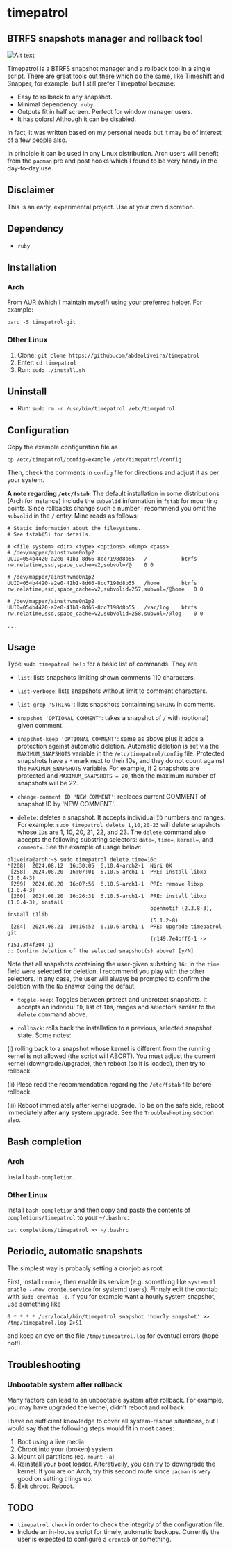 # timepatrol

## BTRFS snapshots manager and rollback tool 

![Alt text](/media/0.png?raw=true "Timepatrol in action!")


Timepatrol is a BTRFS snapshot manager and a rollback tool in a single script.
There are great tools out there which do the same, like Timeshift and Snapper,
for example, but I still prefer Timepatrol because:

* Easy to rollback to any snapshot.
* Minimal dependency: `ruby`.
* Outputs fit in half screen. Perfect for window manager users. 
* It has colors! Although it can be disabled.

In fact, it was written based on my personal needs but it may 
be of interest of a few people also. 

In principle it can be used in any Linux distribution. Arch users
will benefit from the `pacman` pre and post hooks which I found to be
very handy in the day-to-day use.

## Disclaimer

This is an early, experimental project. Use at your own discretion.

## Dependency
* `ruby`

## Installation

### Arch

From AUR (which I maintain myself) using your 
preferred [helper](https://wiki.archlinux.org/title/AUR_helpers). 
For example:

```
paru -S timepatrol-git
``` 

### Other Linux
1. Clone: `git clone https://github.com/abdeoliveira/timepatrol`
2. Enter: `cd timepatrol`
3. Run: `sudo ./install.sh` 

## Uninstall

* Run: `sudo rm -r /usr/bin/timepatrol /etc/timepatrol`


## Configuration 
Copy the example configuration file as

```
cp /etc/timepatrol/config-example /etc/timepatrol/config
```

Then, check the comments in `config` file 
for directions and adjust it as per your system. 

**A note regarding `/etc/fstab`**: The default installation in some distributions 
(Arch for instance) include the `subvolid` information in `fstab` for mounting 
points. Since rollbacks change such a number I recommend you omit the `subvolid` 
in the `/` entry. Mine reads as follows:

```
# Static information about the filesystems.
# See fstab(5) for details.

# <file system> <dir> <type> <options> <dump> <pass>
# /dev/mapper/ainstnvme0n1p2
UUID=054b4420-a2e0-41b1-8d66-8cc7198d8b55	/         	btrfs     	rw,relatime,ssd,space_cache=v2,subvol=/@	0 0

# /dev/mapper/ainstnvme0n1p2
UUID=054b4420-a2e0-41b1-8d66-8cc7198d8b55	/home     	btrfs     	rw,relatime,ssd,space_cache=v2,subvolid=257,subvol=/@home	0 0

# /dev/mapper/ainstnvme0n1p2
UUID=054b4420-a2e0-41b1-8d66-8cc7198d8b55	/var/log  	btrfs     	rw,relatime,ssd,space_cache=v2,subvolid=258,subvol=/@log	0 0

...
```

## Usage

Type `sudo timepatrol help` for a basic list of commands. They are

* `list`: lists snapshots limiting shown comments 110 characters.

* `list-verbose`: lists snapshots without limit to comment characters.

* `list-grep 'STRING'`: lists snapshots containning `STRING` in comments. 

* `snapshot 'OPTIONAL COMMENT'`: takes a snapshot of `/` with (optional) 
given comment.

* `snapshot-keep 'OPTIONAL COMMENT'`: same as above plus it adds a protection against 
automatic deletion. Automatic deletion is set via the `MAXIMUM_SNAPSHOTS` 
variable in the `/etc/timepatrol/config` file. 
Protected snapshots have a `*` mark next to their IDs, and
they do not count against the `MAXIMUM_SNAPSHOTS` variable.
For example, if 2 snapshots are protected and `MAXIMUM_SNAPSHOTS = 20`,
then the maximum number of snapshots will be 22. 

* `change-comment ID 'NEW COMMENT'`: replaces current COMMENT of snapshot ID by
'NEW COMMENT'.

* `delete`: deletes a snapshot. It accepts individual `ID` numbers and ranges. 
For example: `sudo timepatrol delete 1,10,20-23` will delete snapshots whose 
`ID`s are 1, 10, 20, 21, 22, and 23. The `delete` command also accepts 
the following substring selectors: `date=`, `time=`, `kernel=`, and `comment=`.
See the example of usage below:

```
oliveira@arch:~$ sudo timepatrol delete time=16:
*[208]  2024.08.12  16:30:05  6.10.4-arch2-1  Niri OK 
 [258]  2024.08.20  16:07:01  6.10.5-arch1-1  PRE: install libxp (1.0.4-3) 
 [259]  2024.08.20  16:07:56  6.10.5-arch1-1  PRE: remove libxp (1.0.4-3) 
 [260]  2024.08.20  16:26:31  6.10.5-arch1-1  PRE: install libxp (1.0.4-3), install 
                                              openmotif (2.3.8-3), install t1lib 
                                              (5.1.2-8) 
 [264]  2024.08.21  10:16:52  6.10.6-arch1-1  PRE: upgrade timepatrol-git 
                                              (r149.7e4bff6-1 -> r151.3f4f304-1) 
:: Confirm deletion of the selected snapshot(s) above? [y/N]
```

Note that all snapshots containing the user-given substring `16:` in the `time` field 
were selected for deletion. I recommend you play with the other selectors. In 
any case, the user will always be prompted to confirm the deletion 
with the `No` answer being the defaut.

* `toggle-keep`: Toggles between protect and unprotect snapshots. 
It accepts an individul `ID`, list of `ID`s, ranges and selectors similar to the 
`delete` command above.

* `rollback`: rolls back the installation to a previous, selected snapshot state. 
Some notes: 

(i) rolling back to a snapshot whose kernel is different from the 
running kernel is not allowed (the script will ABORT). 
You must adjust the current kernel (downgrade/upgrade), then 
reboot (so it is loaded), then try to rollback. 

(ii) Plese read the recommendation regarding the `/etc/fstab` file before rollback. 

(iii) Reboot immediately after kernel upgrade. To be on the safe side, 
reboot immediately after **any** system upgrade. See the `Troubleshooting`
section also.

## Bash completion

### Arch
Install `bash-completion`.


### Other Linux
Install `bash-completion` and then copy and paste the contents of 
`completions/timepatrol` to your `~/.bashrc`:

```
cat completions/timepatrol >> ~/.bashrc
```

## Periodic, automatic snapshots

The simplest way is probably setting a cronjob as root. 

First, install `cronie`, then enable its service (e.g. something like 
`systemctl enable --now cronie.service` for systemd users). 
Finnaly edit the crontab
with `sudo crontab -e`. If you for example want a hourly system snapshot, 
use something like 

```
0 * * * * /usr/local/bin/timepatrol snapshot 'hourly snapshot' >> /tmp/timepatrol.log 2>&1
```


and keep an eye on the file `/tmp/timepatrol.log` for eventual errors (hope not!).

## Troubleshooting

### Unbootable system after rollback

Many factors can lead to an unbootable system after rollback.
For example, you may have upgraded the kernel, didn't reboot
and rollback. 

I have no sufficient
knowledge to cover all system-rescue situations, but I would say that
the following steps would fit in most cases:

1. Boot using a live media
2. Chroot into your (broken) system
3. Mount all partitions (eg. `mount -a`)
4. Reinstall your boot loader. Alterativelly, 
you can try to downgrade the kernel. If you are on Arch, try this second route 
since `pacman` is very good on setting things up. 
5. Exit chroot. Reboot.


## TODO

* `timepatrol check` in order to check the integrity of the configuration file.
* Include an in-house script for timely, automatic backups. Currently the user is expected to configure a `crontab` or something.
